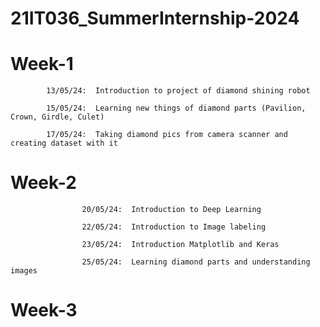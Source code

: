 # 21IT036_SummerInternship-2024

# Week-1 	  

	        13/05/24:  Introduction to project of diamond shining robot 
				 
	        15/05/24:  Learning new things of diamond parts (Pavilion, Crown, Girdle, Culet)
				 
	        17/05/24:  Taking diamond pics from camera scanner and creating dataset with it 


# Week-2

					20/05/24:  Introduction to Deep Learning
					
		 			22/05/24:  Introduction to Image labeling 
					
		 			23/05/24:  Introduction Matplotlib and Keras
					
		 			25/05/24:  Learning diamond parts and understanding images 


# Week-3

					


